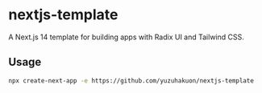 # nextjs-template

A Next.js 14 template for building apps with Radix UI and Tailwind CSS.

## Usage

```bash
npx create-next-app -e https://github.com/yuzuhakuon/nextjs-template
```
